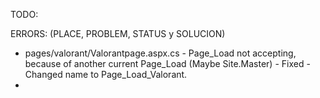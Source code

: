 TODO:

ERRORS: (PLACE, PROBLEM, STATUS y SOLUCION)
- pages/valorant/Valorantpage.aspx.cs - Page_Load not accepting, because of another current Page_Load (Maybe Site.Master) - Fixed - Changed name to Page_Load_Valorant.
- 
